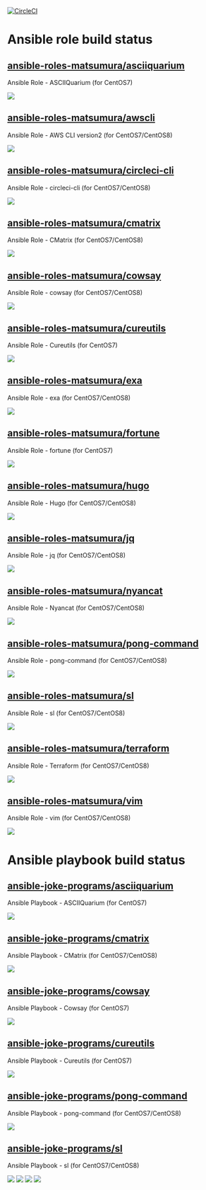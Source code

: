 [![CircleCI](https://circleci.com/gh/TomonoriMatsumura/scheduled-executor.svg?style=svg)](https://circleci.com/gh/TomonoriMatsumura/scheduled-executor)

# Ansible role build status

## [ansible-roles-matsumura/asciiquarium](https://github.com/ansible-roles-matsumura/asciiquarium)

Ansible Role - ASCIIQuarium (for CentOS7)

[![](https://github.com/ansible-roles-matsumura/asciiquarium/workflows/build/badge.svg)](https://github.com/ansible-roles-matsumura/asciiquarium/actions?query=workflow%3Abuild)

## [ansible-roles-matsumura/awscli](https://github.com/ansible-roles-matsumura/awscli)

Ansible Role - AWS CLI version2 (for CentOS7/CentOS8)

[![](https://github.com/ansible-roles-matsumura/awscli/workflows/build/badge.svg)](https://github.com/ansible-roles-matsumura/awscli/actions?query=workflow%3Abuild)

## [ansible-roles-matsumura/circleci-cli](https://github.com/ansible-roles-matsumura/circleci-cli)

Ansible Role - circleci-cli (for CentOS7/CentOS8)

[![](https://github.com/ansible-roles-matsumura/circleci-cli/workflows/build/badge.svg)](https://github.com/ansible-roles-matsumura/circleci-cli/actions?query=workflow%3Abuild)

## [ansible-roles-matsumura/cmatrix](https://github.com/ansible-roles-matsumura/cmatrix)

Ansible Role - CMatrix (for CentOS7/CentOS8)

[![](https://github.com/ansible-roles-matsumura/cmatrix/workflows/build/badge.svg)](https://github.com/ansible-roles-matsumura/cmatrix/actions?query=workflow%3Abuild)

## [ansible-roles-matsumura/cowsay](https://github.com/ansible-roles-matsumura/cowsay)

Ansible Role - cowsay (for CentOS7/CentOS8)

[![](https://github.com/ansible-roles-matsumura/cowsay/workflows/build/badge.svg)](https://github.com/ansible-roles-matsumura/cowsay/actions?query=workflow%3Abuild)


## [ansible-roles-matsumura/cureutils](https://github.com/ansible-roles-matsumura/cureutils)

Ansible Role - Cureutils (for CentOS7)

[![](https://github.com/ansible-roles-matsumura/cureutils/workflows/build/badge.svg)](https://github.com/ansible-roles-matsumura/cureutils/actions?query=workflow%3Abuild)

## [ansible-roles-matsumura/exa](https://github.com/ansible-roles-matsumura/exa)

Ansible Role - exa (for CentOS7/CentOS8)

[![](https://github.com/ansible-roles-matsumura/exa/workflows/build/badge.svg)](https://github.com/ansible-roles-matsumura/exa/actions?query=workflow%3Abuild)

## [ansible-roles-matsumura/fortune](https://github.com/ansible-roles-matsumura/fortune)

Ansible Role - fortune (for CentOS7)

[![](https://github.com/ansible-roles-matsumura/fortune/workflows/build/badge.svg)](https://github.com/ansible-roles-matsumura/fortune/actions?query=workflow%3Abuild)

## [ansible-roles-matsumura/hugo](https://github.com/ansible-roles-matsumura/hugo)

Ansible Role - Hugo (for CentOS7/CentOS8)

[![](https://github.com/ansible-roles-matsumura/hugo/workflows/build/badge.svg)](https://github.com/ansible-roles-matsumura/hugo/actions?query=workflow%3Abuild)

## [ansible-roles-matsumura/jq](https://github.com/ansible-roles-matsumura/jq)

Ansible Role - jq (for CentOS7/CentOS8)

[![](https://github.com/ansible-roles-matsumura/jq/workflows/build/badge.svg)](https://github.com/ansible-roles-matsumura/jq/actions?query=workflow%3Abuild)

## [ansible-roles-matsumura/nyancat](https://github.com/ansible-roles-matsumura/nyancat)

Ansible Role - Nyancat (for CentOS7/CentOS8)

[![](https://github.com/ansible-roles-matsumura/nyancat/workflows/build/badge.svg)](https://github.com/ansible-roles-matsumura/nyancat/actions?query=workflow%3Abuild)

## [ansible-roles-matsumura/pong-command](https://github.com/ansible-roles-matsumura/pong-command)

Ansible Role - pong-command (for CentOS7/CentOS8)

[![](https://github.com/ansible-roles-matsumura/pong-command/workflows/build/badge.svg)](https://github.com/ansible-roles-matsumura/pong-command/actions?query=workflow%3Abuild)

## [ansible-roles-matsumura/sl](https://github.com/ansible-roles-matsumura/sl)

Ansible Role - sl (for CentOS7/CentOS8)

[![](https://github.com/ansible-roles-matsumura/sl/workflows/build/badge.svg)](https://github.com/ansible-roles-matsumura/sl/actions?query=workflow%3Abuild)

## [ansible-roles-matsumura/terraform](https://github.com/ansible-roles-matsumura/terraform)

Ansible Role - Terraform (for CentOS7/CentOS8)

[![](https://github.com/ansible-roles-matsumura/terraform/workflows/build/badge.svg)](https://github.com/ansible-roles-matsumura/terraform/actions?query=workflow%3Abuild)

## [ansible-roles-matsumura/vim](https://github.com/ansible-roles-matsumura/vim)

Ansible Role - vim (for CentOS7/CentOS8)

[![](https://github.com/ansible-roles-matsumura/vim/workflows/build/badge.svg)](https://github.com/ansible-roles-matsumura/vim/actions?query=workflow%3Abuild)

# Ansible playbook build status

## [ansible-joke-programs/asciiquarium](https://github.com/ansible-joke-programs/asciiquarium)

Ansible Playbook - ASCIIQuarium (for CentOS7)

[![](https://github.com/ansible-joke-programs/asciiquarium/workflows/build/badge.svg)](https://github.com/ansible-joke-programs/asciiquarium/actions?query=workflow%3Abuild)

## [ansible-joke-programs/cmatrix](https://github.com/ansible-joke-programs/cmatrix)

Ansible Playbook - CMatrix (for CentOS7/CentOS8)

[![](https://github.com/ansible-joke-programs/cmatrix/workflows/build/badge.svg)](https://github.com/ansible-joke-programs/cmatrix/actions?query=workflow%3Abuild)

## [ansible-joke-programs/cowsay](https://github.com/ansible-joke-programs/cowsay)

Ansible Playbook - Cowsay (for CentOS7)

[![](https://github.com/ansible-joke-programs/cowsay/workflows/build/badge.svg)](https://github.com/ansible-joke-programs/cowsay/actions?query=workflow%3Abuild)

## [ansible-joke-programs/cureutils](https://github.com/ansible-joke-programs/cureutils)

Ansible Playbook - Cureutils (for CentOS7)

[![](https://github.com/ansible-joke-programs/cureutils/workflows/build/badge.svg)](https://github.com/ansible-joke-programs/cureutils/actions?query=workflow%3Abuild)

## [ansible-joke-programs/pong-command](https://github.com/ansible-joke-programs/pong-command)

Ansible Playbook - pong-command (for CentOS7/CentOS8)

[![](https://github.com/ansible-joke-programs/pong-command/workflows/build/badge.svg)](https://github.com/ansible-joke-programs/pong-command/actions?query=workflow%3Abuild)

## [ansible-joke-programs/sl](https://github.com/ansible-joke-programs/sl)

Ansible Playbook - sl (for CentOS7/CentOS8)

[![](https://github.com/ansible-joke-programs/sl/workflows/ansible-lint/badge.svg)](https://github.com/ansible-joke-programs/sl/actions?query=workflow%3Aansible-lint)
[![](https://github.com/ansible-joke-programs/sl/workflows/molecule/badge.svg)](https://github.com/ansible-joke-programs/sl/actions?query=workflow%3Amolecule)
[![](https://github.com/ansible-joke-programs/sl/workflows/trailing%20whitespace/badge.svg)](https://github.com/ansible-joke-programs/sl/actions?query=workflow%3A%22trailing+whitespace%22)
[![](https://github.com/ansible-joke-programs/sl/workflows/yamllint/badge.svg)](https://github.com/ansible-joke-programs/sl/actions?query=workflow%3Ayamllint)
